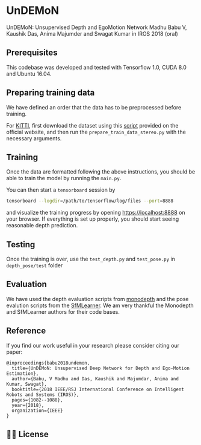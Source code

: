 # UnDEMoN
UnDEMoN: Unsupervised Depth and EgoMotion Network
Madhu Babu V, Kaushik Das, Anima Majumder and  Swagat Kumar
in IROS 2018 (oral)


## Prerequisites
This codebase was developed and tested with Tensorflow 1.0, CUDA 8.0 and Ubuntu 16.04.

## Preparing training data

We have defined an order that the data has to be preprocessed before training. 

For [KITTI](http://www.cvlibs.net/datasets/kitti/raw_data.php), first download the dataset using this [script](http://www.cvlibs.net/download.php?file=raw_data_downloader.zip) provided on the official website, and then run the `prepare_train_data_stereo.py` with the necessary arguments.


## Training
Once the data are formatted following the above instructions, you should be able to train the model by running the `main.py`.

You can then start a `tensorboard` session by

```bash
tensorboard --logdir=/path/to/tensorflow/log/files --port=8888
```
and visualize the training progress by opening [https://localhost:8888](https://localhost:8888) on your browser. If everything is set up properly, you should start seeing reasonable depth prediction. 

## Testing

Once the training is over, use the `test_depth.py` and `test_pose.py` in `depth_pose/test` folder

## Evaluation

We have used the depth evaluation scripts from [monodepth](https://github.com/mrharicot/monodepth) and the pose evalution scripts from the [SfMLearner](https://github.com/tinghuiz/SfMLearner/). 
We am very thankful the Monodepth and SfMLearner authors for their code bases.

## Reference
If you find our work useful in your research please consider citing our paper:
```
@inproceedings{babu2018undemon,
  title={UnDEMoN: Unsupervised Deep Network for Depth and Ego-Motion Estimation},
  author={Babu, V Madhu and Das, Kaushik and Majumdar, Anima and Kumar, Swagat},
  booktitle={2018 IEEE/RSJ International Conference on Intelligent Robots and Systems (IROS)},
  pages={1082--1088},
  year={2018},
  organization={IEEE}
}
```
## 👩‍⚖️ License


